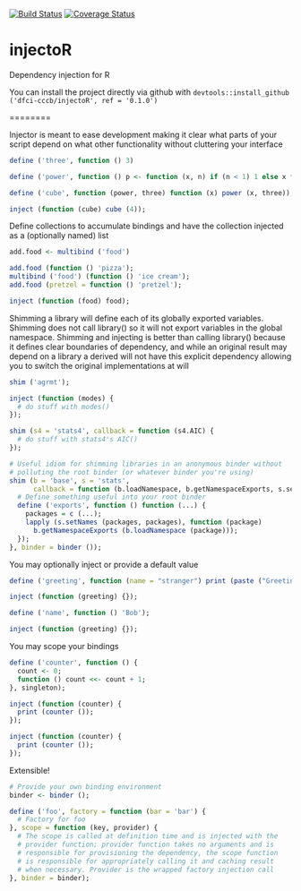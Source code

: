 [![Build Status](https://travis-ci.org/dfci-cccb/injectoR.svg?branch=master)](https://travis-ci.org/dfci-cccb/injectoR) [![Coverage Status](https://coveralls.io/repos/dfci-cccb/injectoR/badge.svg)](https://coveralls.io/r/dfci-cccb/injectoR)

injectoR
========

Dependency injection for R

You can install the project directly via github with ```devtools::install_github ('dfci-cccb/injectoR', ref = '0.1.0')```

========

Injector is meant to ease development making it clear what parts of your script depend on what
other functionality without cluttering your interface

```R
define ('three', function () 3)

define ('power', function () p <- function (x, n) if (n < 1) 1 else x * p (x, n - 1));

define ('cube', function (power, three) function (x) power (x, three));

inject (function (cube) cube (4));
```

Define collections to accumulate bindings and have the collection injected as a (optionally
named) list

```R
add.food <- multibind ('food')

add.food (function () 'pizza');
multibind ('food') (function () 'ice cream');
add.food (pretzel = function () 'pretzel');

inject (function (food) food);
```

Shimming a library will define each of its globally exported variables. Shimming does not call
library() so it will not export variables in the global namespace. Shimming and injecting is
better than calling library() because it defines clear boundaries of dependency, and while an
original result may depend on a library a derived will not have this explicit dependency 
allowing you to switch the original implementations at will

```R
shim ('agrmt');

inject (function (modes) {
  # do stuff with modes()
});

shim (s4 = 'stats4', callback = function (s4.AIC) {
  # do stuff with stats4's AIC()
});

# Useful idiom for shimming libraries in an anonymous binder without
# polluting the root binder (or whatever binder you're using)
shim (b = 'base', s = 'stats',
      callback = function (b.loadNamespace, b.getNamespaceExports, s.setNames) {
  # Define something useful into your root binder
  define ('exports', function () function (...) {
    packages = c (...);
    lapply (s.setNames (packages, packages), function (package)
      b.getNamespaceExports (b.loadNamespace (package)));
  });
}, binder = binder ());
```

You may optionally inject or provide a default value

```R
define ('greeting', function (name = "stranger") print (paste ("Greetings,", name)));

inject (function (greeting) {});

define ('name', function () 'Bob');

inject (function (greeting) {});
```

You may scope your bindings

```R
define ('counter', function () {
  count <- 0;
  function () count <<- count + 1;
}, singleton);

inject (function (counter) {
  print (counter ());
});

inject (function (counter) {
  print (counter ());
});
```

Extensible!

```R
# Provide your own binding environment
binder <- binder ();

define ('foo', factory = function (bar = 'bar') {
  # Factory for foo
}, scope = function (key, provider) {
  # The scope is called at definition time and is injected with the
  # provider function; provider function takes no arguments and is
  # responsible for provisioning the dependency, the scope function
  # is responsible for appropriately calling it and caching result
  # when necessary. Provider is the wrapped factory injection call
}, binder = binder);
```